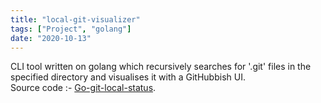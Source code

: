```yaml
---
title: "local-git-visualizer"
tags: ["Project", "golang"]
date: "2020-10-13"
---
```

CLI tool written on golang which recursively searches for '.git' files in the specified directory and visualises it with a GitHubbish UI.
<br/>
Source code :- [Go-git-local-status](https://github.com/arunsri7/gogitlocalstats).
